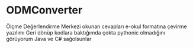# ODMConverter
Ölçme Değerlendirme Merkezi okunan cevapları e-okul formatına çevirme yazılımı
Geri dönüp kodlara baktığımda çokta pythonic olmadığını görüyorum Java ve C# sağolsunlar 
